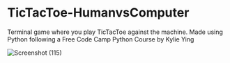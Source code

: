 # TicTacToe-HumanvsComputer

Terminal game where you play TicTacToe against the machine. Made using Python following a Free Code Camp Python Course by Kylie Ying

![Screenshot (115)](https://user-images.githubusercontent.com/80093500/138648602-2a3b123a-eb20-4f69-9a3a-bde33f891453.png)

